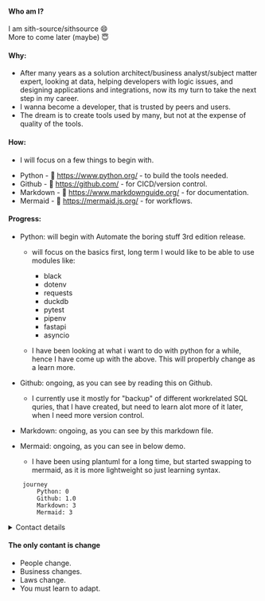#### Who am I?
I am sith-source/sithsource 😄  
More to come later (maybe) 😇

#### Why:
- After many years as a solution architect/business analyst/subject matter expert, looking at data, helping developers with logic issues, and designing applications and integrations, now its my turn to take the next step in my career.
- I wanna become a developer, that is trusted by peers and users.
- The dream is to create tools used by many, but not at the expense of quality of the tools.

#### How:
- I will focus on a few things to begin with.
* Python - 🔗 https://www.python.org/ - to build the tools needed.
* Github - 🔗 https://github.com/ - for CICD/version control.
* Markdown - 🔗 https://www.markdownguide.org/ - for documentation.
* Mermaid - 🔗 https://mermaid.js.org/ - for workflows.

#### Progress:
- Python: will begin with Automate the boring stuff 3rd edition release.
    - will focus on the basics first, long term I would like to be able to use modules like: 
        - black
        - dotenv
        - requests
        - duckdb
        - pytest
        - pipenv
        - fastapi
        - asyncio
        
    - I have been looking at what i want to do with python for a while, hence I have come up with the above. This will properbly change as a learn more.

- Github: ongoing, as you can see by reading this on Github.
    - I currently use it mostly for "backup" of different workrelated SQL quries, that I have created, but need to learn alot more of it later, when I need more version control.
- Markdown: ongoing, as you can see by this markdown file.
- Mermaid: ongoing, as you can see in below demo.
    - I have been using plantuml for a long time, but started swapping to mermaid, as it is more lightweight so just learning syntax.

```mermaid
    journey
        Python: 0
        Github: 1.0
        Markdown: 3
        Mermaid: 3
```  

<details>
  <summary>Contact details</summary>
  Might be added later.
</details>

#### The only contant is change
- People change.
- Business changes.
- Laws change.
- You must learn to adapt.
